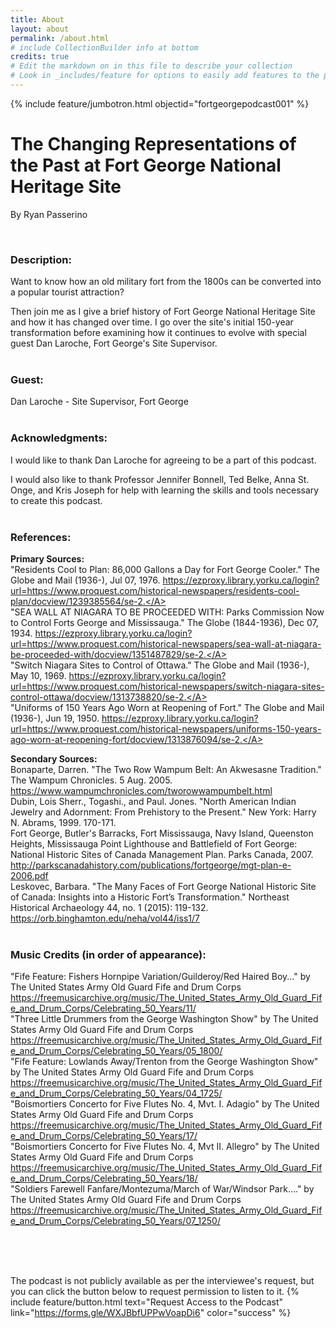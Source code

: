 ```yaml
---
title: About
layout: about
permalink: /about.html
# include CollectionBuilder info at bottom
credits: true
# Edit the markdown on in this file to describe your collection
# Look in _includes/feature for options to easily add features to the page
---
```


{% include feature/jumbotron.html objectid="fortgeorgepodcast001" %}



# The Changing Representations of the Past at Fort George National Heritage Site
By Ryan Passerino

<br>

### Description:
Want to know how an old military fort from the 1800s can be converted into a popular tourist attraction?

Then join me as I give a brief history of Fort George National Heritage Site and how it has changed over time. I go over the site's initial 150-year transformation before examining how it continues to evolve with special guest Dan Laroche, Fort George's Site Supervisor.
<br>
<br>

### Guest: 
Dan Laroche - Site Supervisor, Fort George 
<br>
<br>

### Acknowledgments:
I would like to thank Dan Laroche for agreeing to be a part of this podcast.

I would also like to thank Professor Jennifer Bonnell, Ted Belke, Anna St. Onge, and Kris Joseph for help with learning the skills and tools necessary to create this podcast.
<br>
<br>

### References:
**Primary Sources:** <br>
"Residents Cool to Plan: 86,000 Gallons a Day for Fort George Cooler." The Globe and Mail (1936-), Jul 07, 1976. <A HREF = "https://ezproxy.library.yorku.ca/login?url=https://www.proquest.com/historical-newspapers/residents-cool-plan/docview/1239385564/se-2.">https://ezproxy.library.yorku.ca/login?url=https://www.proquest.com/historical-newspapers/residents-cool-plan/docview/1239385564/se-2.</A> <br>
"SEA WALL AT NIAGARA TO BE PROCEEDED WITH: Parks Commission Now to Control Forts George and Mississauga." The Globe (1844-1936), Dec 07, 1934. <A HREF = "https://ezproxy.library.yorku.ca/login?url=https://www.proquest.com/historical-newspapers/sea-wall-at-niagara-be-proceeded-with/docview/1351487829/se-2.">https://ezproxy.library.yorku.ca/login?url=https://www.proquest.com/historical-newspapers/sea-wall-at-niagara-be-proceeded-with/docview/1351487829/se-2.</A> <br>
"Switch Niagara Sites to Control of Ottawa." The Globe and Mail (1936-), May 10, 1969. <A HREF = "https://ezproxy.library.yorku.ca/login?url=https://www.proquest.com/historical-newspapers/switch-niagara-sites-control-ottawa/docview/1313738820/se-2.">https://ezproxy.library.yorku.ca/login?url=https://www.proquest.com/historical-newspapers/switch-niagara-sites-control-ottawa/docview/1313738820/se-2.</A> <br>
"Uniforms of 150 Years Ago Worn at Reopening of Fort." The Globe and Mail (1936-), Jun 19, 1950. <A HREF = "https://ezproxy.library.yorku.ca/login?url=https://www.proquest.com/historical-newspapers/uniforms-150-years-ago-worn-at-reopening-fort/docview/1313876094/se-2.">https://ezproxy.library.yorku.ca/login?url=https://www.proquest.com/historical-newspapers/uniforms-150-years-ago-worn-at-reopening-fort/docview/1313876094/se-2.</A> <br>

**Secondary Sources:** <br>
Bonaparte, Darren. "The Two Row Wampum Belt: An Akwesasne Tradition." The Wampum Chronicles. 5 Aug. 2005. <A HREF = "https://www.wampumchronicles.com/tworowwampumbelt.html">https://www.wampumchronicles.com/tworowwampumbelt.html</A> <br>
Dubin, Lois Sherr., Togashi., and Paul. Jones. "North American Indian Jewelry and Adornment: From Prehistory to the Present." New York: Harry N. Abrams, 1999. 170-171. <br>
Fort George, Butler's Barracks, Fort Mississauga, Navy Island, Queenston Heights, Mississauga Point Lighthouse and Battlefield of Fort George: National Historic Sites of Canada Management Plan. Parks Canada, 2007. <A HREF = "http://parkscanadahistory.com/publications/fortgeorge/mgt-plan-e-2006.pdf">http://parkscanadahistory.com/publications/fortgeorge/mgt-plan-e-2006.pdf</A> <br>
Leskovec, Barbara. "The Many Faces of Fort George National Historic Site of Canada: Insights into a Historic Fort’s Transformation." Northeast Historical Archaeology 44, no. 1 (2015): 119-132. <A HREF = "https://orb.binghamton.edu/neha/vol44/iss1/7">https://orb.binghamton.edu/neha/vol44/iss1/7</A> <br>
<br>

### Music Credits (in order of appearance):
"Fife Feature: Fishers Hornpipe Variation/Guilderoy/Red Haired Boy..." by The United States Army Old Guard Fife and Drum Corps <A HREF = "https://freemusicarchive.org/music/The_United_States_Army_Old_Guard_Fife_and_Drum_Corps/Celebrating_50_Years/11/">https://freemusicarchive.org/music/The_United_States_Army_Old_Guard_Fife_and_Drum_Corps/Celebrating_50_Years/11/</A> <br>
"Three Little Drummers from the George Washington Show" by The United States Army Old Guard Fife and Drum Corps <A HREF = "https://freemusicarchive.org/music/The_United_States_Army_Old_Guard_Fife_and_Drum_Corps/Celebrating_50_Years/05_1800/">https://freemusicarchive.org/music/The_United_States_Army_Old_Guard_Fife_and_Drum_Corps/Celebrating_50_Years/05_1800/</A> <br>
"Fife Feature: Lowlands Away/Trenton from the George Washington Show" by The United States Army Old Guard Fife and Drum Corps <A HREF = "https://freemusicarchive.org/music/The_United_States_Army_Old_Guard_Fife_and_Drum_Corps/Celebrating_50_Years/04_1725/">https://freemusicarchive.org/music/The_United_States_Army_Old_Guard_Fife_and_Drum_Corps/Celebrating_50_Years/04_1725/</A> <br>
"Boismortiers Concerto for Five Flutes No. 4, Mvt. I. Adagio" by The United States Army Old Guard Fife and Drum Corps <A HREF = "https://freemusicarchive.org/music/The_United_States_Army_Old_Guard_Fife_and_Drum_Corps/Celebrating_50_Years/17/">https://freemusicarchive.org/music/The_United_States_Army_Old_Guard_Fife_and_Drum_Corps/Celebrating_50_Years/17/</A> <br>
"Boismortiers Concerto for Five Flutes No. 4, Mvt II. Allegro" by The United States Army Old Guard Fife and Drum Corps <A HREF = "https://freemusicarchive.org/music/The_United_States_Army_Old_Guard_Fife_and_Drum_Corps/Celebrating_50_Years/18/">https://freemusicarchive.org/music/The_United_States_Army_Old_Guard_Fife_and_Drum_Corps/Celebrating_50_Years/18/</A> <br>
"Soldiers Farewell Fanfare/Montezuma/March of War/Windsor Park...." by The United States Army Old Guard Fife and Drum Corps <A HREF = "https://freemusicarchive.org/music/The_United_States_Army_Old_Guard_Fife_and_Drum_Corps/Celebrating_50_Years/07_1250/">https://freemusicarchive.org/music/The_United_States_Army_Old_Guard_Fife_and_Drum_Corps/Celebrating_50_Years/07_1250/</A> <br>

<br>
<br>
<br>

The podcast is not publicly available as per the interviewee's request, but you can click the button below to request permission to listen to it.
{% include feature/button.html text="Request Access to the Podcast" link="https://forms.gle/WXJBbfUPPwVoapDi6" color="success" %}

